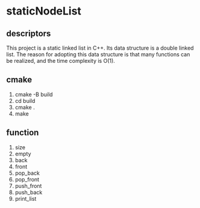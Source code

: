 # staticNodeList

## descriptors

This project is a static linked list in C++. Its data structure is a double linked list. 
The reason for adopting this data structure is that many functions can be realized, and the time complexity is O(1).

## cmake
1. cmake -B build
2. cd build
3. cmake .
4. make


## function
1. size
2. empty
3. back
4. front
5. pop_back
6. pop_front
7. push_front
8. push_back
9. print_list


